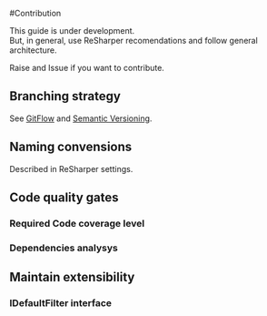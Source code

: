 #Contribution

This guide is under development.  
But, in general, use ReSharper recomendations and follow general architecture.

Raise and Issue if you want to contribute.

## Branching strategy

See [GitFlow](https://www.atlassian.com/git/tutorials/comparing-workflows/gitflow-workflow) and [Semantic Versioning](https://semver.org/).

## Naming convensions

Described in ReSharper settings.

## Code quality gates

### Required Code coverage level
### Dependencies analysys


## Maintain extensibility
### IDefaultFilter interface